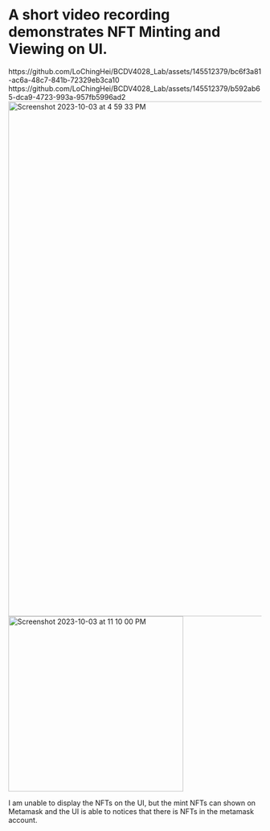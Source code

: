 <h1>A short video recording demonstrates NFT Minting and Viewing on UI. </h1>
https://github.com/LoChingHei/BCDV4028_Lab/assets/145512379/bc6f3a81-ac6a-48c7-841b-72329eb3ca10
https://github.com/LoChingHei/BCDV4028_Lab/assets/145512379/b592ab65-dca9-4723-993a-957fb5996ad2

<img width="1022" alt="Screenshot 2023-10-03 at 4 59 33 PM" src="https://github.com/LoChingHei/BCDV4028_Lab/assets/145512379/8f3f9b19-caf0-43fe-9917-18b676916f8e">
<img width="348" alt="Screenshot 2023-10-03 at 11 10 00 PM" src="https://github.com/LoChingHei/BCDV4028_Lab/assets/145512379/1bbcbc9a-53b2-4bef-8f3e-18fe362aa23e">

I am unable to display the NFTs on the UI, but the mint NFTs can shown on Metamask and the UI is able to notices that there is NFTs in the metamask account. 
